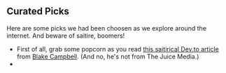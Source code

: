 ## Curated Picks

Here are some picks we had been choosen as we explore around the internet. And beware of saitire, boomers!

- First of all, grab some popcorn as you read [this saitirical Dev.to article](https://dev.to/blaketweeted/the-truth-about-open-source-developers-wds-2-2bb9) from [Blake Campbell](https://twitter.com/BlakeTweeted). (And no, he's not from The Juice Media.)
- 
